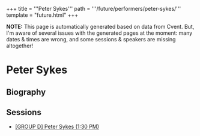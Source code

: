 +++
title = '''Peter Sykes'''
path = '''/future/performers/peter-sykes/'''
template = "future.html"
+++

<p class="todo">
<strong>NOTE:</strong> This page is automatically generated based on data from Cvent.
But, I'm aware of several issues with the generated pages at the moment:
many dates & times are wrong, and some sessions & speakers are missing altogether!
</p>

<h1>Peter Sykes</h1>
<h2>Biography</h2>
<p></p>
<h2>Sessions</h2>
<ul><li><a href="/future/sessions/group-d-peter-sykes-1-30-pm/">[GROUP D] Peter Sykes (1:30 PM)</a></li>

